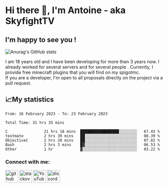 # Hi there 👋, I'm Antoine - aka SkyfightTV
## I'm happy to see you !
![Anurag's GitHub stats](https://github-readme-stats.vercel.app/api?username=SKyfightTV&show_icons=true&theme=dark&count_private=true&)

I am 18 years old and I have been developing for more than 3 years now. I already worked for several servers and for several people . Currently, I provide free minecraft plugins that you will find on my spigotmc.<br>
If you are a developer, I'm open to all proposals directly on the project via a pull request.

## 📈My statistics
<!--START_SECTION:waka-->

```text
From: 16 February 2023 - To: 23 February 2023

Total Time: 31 hrs 35 mins

C                21 hrs 18 mins  █████████████████░░░░░░░░   67.43 %
textmate         2 hrs 39 mins   ██░░░░░░░░░░░░░░░░░░░░░░░   08.39 %
ObjectiveC       2 hrs 28 mins   ██░░░░░░░░░░░░░░░░░░░░░░░   07.82 %
Bash             2 hrs 3 mins    █▓░░░░░░░░░░░░░░░░░░░░░░░   06.53 %
Other            1 hr            ▓░░░░░░░░░░░░░░░░░░░░░░░░   03.22 %
```

<!--END_SECTION:waka-->

### Connect with me:

[<img src='https://cdn.jsdelivr.net/npm/simple-icons@3.0.1/icons/github.svg' alt='github' height='40'>](https://github.com/SkyfightTV)  [<img src='https://cdn.jsdelivr.net/npm/simple-icons@3.0.1/icons/stackoverflow.svg' alt='stackoverflow' height='40'>](https://stackoverflow.com/users/16952856)  [<img src='https://cdn.jsdelivr.net/npm/simple-icons@3.0.1/icons/youtube.svg' alt='YouTube' height='40'>](https://www.youtube.com/channel/UCjzzQNjlBr-AZ5j1A8lMMKw)  [<img src='https://cdn.jsdelivr.net/npm/simple-icons@3.0.1/icons/discord.svg' alt='discord' height='40'>](https://discord.gg/u8yzVac)  
